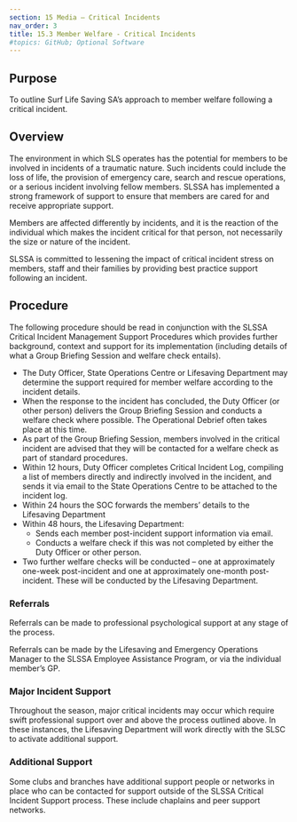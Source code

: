 ```yaml
---
section: 15 Media – Critical Incidents
nav_order: 3
title: 15.3 Member Welfare - Critical Incidents
#topics: GitHub; Optional Software
---
```


## Purpose

To outline Surf Life Saving SA’s approach to member welfare following a critical incident.

## Overview

The environment in which SLS operates has the potential for members to be involved in incidents of a traumatic nature. Such incidents could include the loss of life, the provision of emergency care, search and rescue operations, or a serious incident involving fellow members. SLSSA has implemented a strong framework of support to ensure that members are cared for and receive appropriate support.

Members are affected differently by incidents, and it is the reaction of the individual which makes the incident critical for that person, not necessarily the size or nature of the incident.

SLSSA is committed to lessening the impact of critical incident stress on members, staff and their families by providing best practice support following an incident.

## Procedure

The following procedure should be read in conjunction with the SLSSA Critical Incident Management Support Procedures which provides further background, context and support for its implementation (including details of what a Group Briefing Session and welfare check entails).

- The Duty Officer, State Operations Centre or Lifesaving Department may determine the support required for member welfare according to the incident details.
- When the response to the incident has concluded, the Duty Officer (or other person) delivers the Group Briefing Session and conducts a welfare check where possible. The Operational Debrief often takes place at this time.
- As part of the Group Briefing Session, members involved in the critical incident are advised that they will be contacted for a welfare check as part of standard procedures.
- Within 12 hours, Duty Officer completes Critical Incident Log, compiling a list of members directly and indirectly involved in the incident, and sends it via email to the State Operations Centre to be attached to the incident log.
- Within 24 hours the SOC forwards the members’ details to the Lifesaving Department
- Within 48 hours, the Lifesaving Department:
  - Sends each member post-incident support information via email.
  - Conducts a welfare check if this was not completed by either the Duty Officer or other person.
- Two further welfare checks will be conducted – one at approximately one-week post-incident and one at approximately one-month post- incident. These will be conducted by the Lifesaving Department.

### Referrals

Referrals can be made to professional psychological support at any stage of the process.

Referrals can be made by the Lifesaving and Emergency Operations Manager to the SLSSA Employee Assistance Program, or via the individual member’s GP.

### Major Incident Support

Throughout the season, major critical incidents may occur which require swift professional support over and above the process outlined above. In these instances, the Lifesaving Department will work directly with the SLSC to activate additional support.

### Additional Support

Some clubs and branches have additional support people or networks in place who can be contacted for support outside of the SLSSA Critical Incident Support process. These include chaplains and peer support networks.
